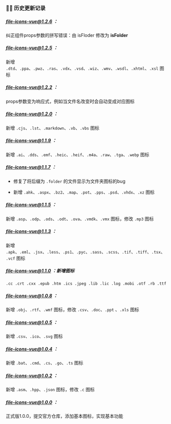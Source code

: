 ### 👨‍💻 历史更新记录

##### file-icons-vue@1.2.6 ：

纠正组件props参数的拼写错误：由 isFloder 修改为 **isFolder**

##### file-icons-vue@1.2.5 ：

新增 `.dtd`、`.ppa`、`.pwz`、`.ras`、`.vdx`、`.vsd`、`.wiz`、`.wmv`、`.wsdl`、`.xhtml`、`.xsl` 图标

##### file-icons-vue@1.2.2 ：

props参数变为响应式，例如当文件名改变时会自动变成对应图标

##### file-icons-vue@1.2.0 ：

新增 `.cjs`、`.lst`、`.markdown`、`.vb`、`.vbs` 图标

##### file-icons-vue@1.1.9 ：

新增 `.ai`、`.dds`、`.emf`、`.heic`、`.heif`、`.m4a`、`.raw`、`.tga`、`.webp` 图标

##### file-icons-vue@1.1.7 ：

- 修复了将后缀为 `.folder` 的文件显示为文件夹图标的bug

- 新增 `.ahk`、`.aspx`、`.bz2`、`.map`、`.pot`、`.pps`、`.psd`、`.vhdx`、`.xz` 图标

##### file-icons-vue@1.1.5 ：

新增 `.asp`、`.odp`、`.ods`、`.odt`、`.ova`、`.vmdk`、`.vmx` 图标，修改 `.mp3` 图标

##### file-icons-vue@1.1.3 ：

新增 `.apk`、`.eml`、`.jsx`、`.less`、`.ps1`、`.pyc`、`.sass`、`.scss`、`.tif`、`.tiff`、`.tsx`、`.vcf` 图标

##### file-icons-vue@1.1.0 ：新增图标

```markdown
.cc .crt .cxx .epub .htm .ics .jpeg .lib .lic .log .mobi .otf .rb .ttf
```

##### file-icons-vue@1.0.8 ：

新增 `.obj`、`.rtf`、`.wmf` 图标，修改 `.csv`、`.doc`、`.ppt` 、`.xls` 图标

##### file-icons-vue@1.0.5 ：

新增 `.csv`、`.ico`、`.svg` 图标

##### file-icons-vue@1.0.4 ：

新增 `.bat`、`.cmd`、`.cs`、`.go`、`.ts` 图标

##### file-icons-vue@1.0.2 ：

新增 `.asm`、`.hpp`、`.json` 图标，修改 `.c` 图标

##### file-icons-vue@1.0.0 ：

正式版1.0.0，提交官方仓库，添加基本图标，实现基本功能